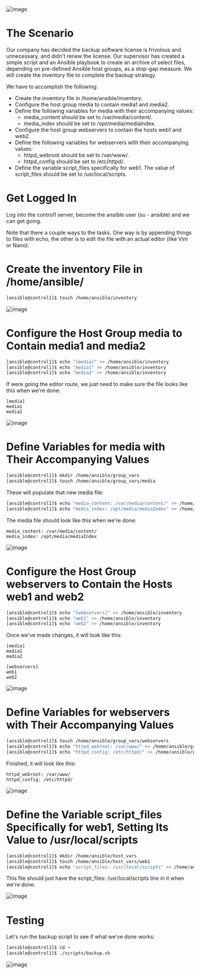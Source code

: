 ![image](https://user-images.githubusercontent.com/44756128/113513332-dc2e7b00-952e-11eb-806e-7864bc8ca7a4.png)

# The Scenario
Our company has decided the backup software license is frivolous and unnecessary, and didn't renew the license. Our supervisor has created a simple script and an Ansible playbook to create an archive of select files, depending on pre-defined Ansible host groups, as a stop-gap measure. We will create the inventory file to complete the backup strategy.

We have to accomplish the following:
- Create the inventory file in /home/ansible/inventory.
- Configure the host group media to contain media1 and media2.
- Define the following variables for media with their accompanying values:
  - media_content should be set to /var/media/content/.
  - media_index should be set to /opt/media/mediaIndex.
- Configure the host group webservers to contain the hosts web1 and web2.
- Define the following variables for webservers with their accompanying values:
  - httpd_webroot should be set to /var/www/.
  - httpd_config should be set to /etc/httpd/.
- Define the variable script_files specifically for web1. The value of script_files should be set to /usr/local/scripts.

# Get Logged In
Log into the control1 server, become the ansible user (su - ansible) and we can get going.

Note that there a couple ways to the tasks. One way is by appending things to files with echo, the other is to edit the file with an actual editor (like Vim or Nano).

# Create the inventory File in /home/ansible/
```sh
[ansible@control1]$ touch /home/ansible/inventory
```

![image](https://user-images.githubusercontent.com/44756128/113513368-054f0b80-952f-11eb-801e-3e66c7d594ba.png)

# Configure the Host Group media to Contain media1 and media2
```sh
[ansible@control1]$ echo "[media]" >> /home/ansible/inventory
[ansible@control1]$ echo "media1" >> /home/ansible/inventory
[ansible@control1]$ echo "media2" >> /home/ansible/inventory
```

If were going the editor route, we just need to make sure the file looks like this when we're done:
```
[media]
media1
media2
```
![image](https://user-images.githubusercontent.com/44756128/113513417-42b39900-952f-11eb-9c9d-46a358495e08.png)

# Define Variables for media with Their Accompanying Values
```sh
[ansible@control1]$ mkdir /home/ansible/group_vars
[ansible@control1]$ touch /home/ansible/group_vars/media
```

These will populate that new media file:
```sh
[ansible@control1]$ echo "media_content: /var/media/content/" >> /home/ansible/group_vars/media
[ansible@control1]$ echo "media_index: /opt/media/mediaIndex" >> /home/ansible/group_vars/media
```

The media file should look like this when we're done:
```
media_content: /var/media/content/
media_index: /opt/media/mediaIndex
```
![image](https://user-images.githubusercontent.com/44756128/113513500-ac33a780-952f-11eb-988c-0b29fdf938a9.png)

# Configure the Host Group webservers to Contain the Hosts web1 and web2
```sh
[ansible@control1]$ echo "[webservers]" >> /home/ansible/inventory
[ansible@control1]$ echo "web1" >> /home/ansible/inventory
[ansible@control1]$ echo "web2" >> /home/ansible/inventory
```

Once we've made changes, it will look like this:
```
[media]
media1
media2

[webservers]
web1
web2
```
![image](https://user-images.githubusercontent.com/44756128/113513547-e604ae00-952f-11eb-9235-83802fbbd3a5.png)

# Define Variables for webservers with Their Accompanying Values
```sh
[ansible@control1]$ touch /home/ansible/group_vars/webservers
[ansible@control1]$ echo "httpd_webroot: /var/www/" >> /home/ansible/group_vars/webservers
[ansible@control1]$ echo "httpd_config: /etc/httpd/" >> /home/ansible/group_vars/webservers
```

Finished, it will look like this:
```
httpd_webroot: /var/www/
httpd_config: /etc/httpd/
```

![image](https://user-images.githubusercontent.com/44756128/113513630-4267cd80-9530-11eb-82f5-08ba7ea92a51.png)

# Define the Variable script_files Specifically for web1, Setting Its Value to /usr/local/scripts
```sh
[ansible@control1]$ mkdir /home/ansible/host_vars
[ansible@control1]$ touch /home/ansible/host_vars/web1
[ansible@control1]$ echo "script_files: /usr/local/scripts" >> /home/ansible/host_vars/web1
```

This file should just have the script_files: /usr/local/scripts line in it when we're done.

![image](https://user-images.githubusercontent.com/44756128/113513675-8529a580-9530-11eb-981a-d5acc2118501.png)

# Testing
Let's run the backup script to see if what we've done works:
```sh
[ansible@control1]$ cd ~
[ansible@control1]$ ./scripts/backup.sh
```

![image](https://user-images.githubusercontent.com/44756128/113513714-a9858200-9530-11eb-81a9-b79b5a0368b8.png)
